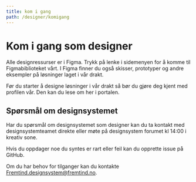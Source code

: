 ```yaml
---
title: kom i gang
path: /designer/komigang
---
```


# Kom i gang som designer
Alle designressurser er i Figma. Trykk på lenke i sidemenyen for å komme til Figmabiblioteket vårt. I Figma finner du også skisser, prototyper og andre eksempler på løsninger laget i vår drakt.

Før du starter å designe løsninger i vår drakt så bør du gjøre deg kjent med profilen vår. Den kan du lese om her i portalen.

## Spørsmål om designsystemet
Har du spørsmål om designsystemet som designer kan du ta kontakt med designsystemteamet direkte eller møte på designsystem forumet kl 14:00 i kreativ sone.

Hvis du oppdager noe du syntes er rart eller feil kan du opprette issue på GitHub.

Om du har behov for tilganger kan du kontakte Fremtind.designsystem@fremtind.no.
